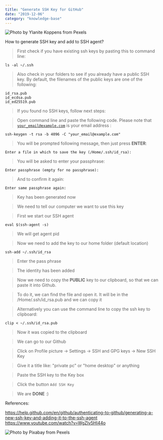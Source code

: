 ```yaml
---
title: "Generate SSH Key for GitHub"
date: "2019-12-06"
category: "knowledge-base"
---
```


![](https://i.imgur.com/wOgHAU7.jpg "Photo by Ylanite Koppens from Pexels")

How to generate SSH key and add to SSH agent?

> First check if you have existing ssh keys by pasting this to command line:
```
ls -al ~/.ssh
```

> Also check in your folders to see if you already have a public SSH key. By default, the filenames of the public keys are one of the following:
```
id_rsa.pub
id_ecdsa.pub
id_ed25519.pub
```

> If you found no SSH keys, follow next steps:

> Open command line and paste the following code. Please note that <code>your_email@example.com</code> is your email address :
```
ssh-keygen -t rsa -b 4096 -C "your_email@example.com"
```

> You will be prompted following message, then just press **ENTER**:
```
Enter a file in which to save the key (/Home/.ssh/id_rsa):
```

> You will be asked to enter your passphrase:
```
Enter passphrase (empty for no passphrase):
```

> And to confirm it again:
```
Enter same passphrase again:
```

> Key has been generated now

> We need to tell our computer we want to use this key

> First we start our SSH agent
```
eval $(ssh-agent -s)
```

> We will get agent pid

> Now we need to add the key to our home folder (default location)
```
ssh-add ~/.ssh/id_rsa
```

> Enter the pass phrase

> The identity has been added

> Now we need to copy the **PUBLIC** key to our clipboard, so that we can paste it into Github.

> To do it, we can find the file and open it. It will be in the /Home/.ssh/id_rsa.pub and we can copy it

> Alternatively you can use the command line to copy the ssh key to clipboard:
```
clip < ~/.ssh/id_rsa.pub
```
> Now it was copied to the clipboard

> We can go to our Github

> Click on Profile picture -> Settings -> SSH and GPG keys -> New SSH Key

> Give it a title like: "private pc" or "home desktop" or anything

> Paste the SSH key to the Key box

> Click the button <code>Add SSH Key</code>

> We are **DONE** :)

References:

https://help.github.com/en/github/authenticating-to-github/generating-a-new-ssh-key-and-adding-it-to-the-ssh-agent
https://www.youtube.com/watch?v=WgZIv5HI44o

![](https://i.imgur.com/LyXt5ub.jpg "Photo by Pixabay from Pexels")